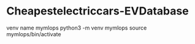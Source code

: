 # Cheapestelectriccars-EVDatabase
venv name mymlops
python3 -m venv mymlops
source mymlops/bin/activate